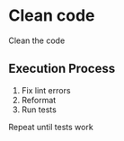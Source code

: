 # Clean code

Clean the code

## Execution Process

1. Fix lint errors
2. Reformat
3. Run tests

Repeat until tests work
